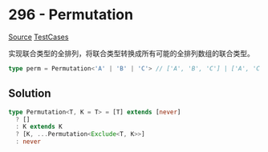 # 296 - Permutation

[Source](https://github.com/lybenson/ts-checker/blob/master/src/296-medium-permutation/template.ts) [TestCases](https://github.com/lybenson/ts-checker/blob/master/src/296-medium-permutation/test-cases.ts)

实现联合类型的全排列，将联合类型转换成所有可能的全排列数组的联合类型。

```typescript
type perm = Permutation<'A' | 'B' | 'C'> // ['A', 'B', 'C'] | ['A', 'C', 'B'] | ['B', 'A', 'C'] | ['B', 'C', 'A'] | ['C', 'A', 'B'] | ['C', 'B', 'A']
```

## Solution

```ts
type Permutation<T, K = T> = [T] extends [never]
  ? []
  : K extends K
  ? [K, ...Permutation<Exclude<T, K>>]
  : never
```
